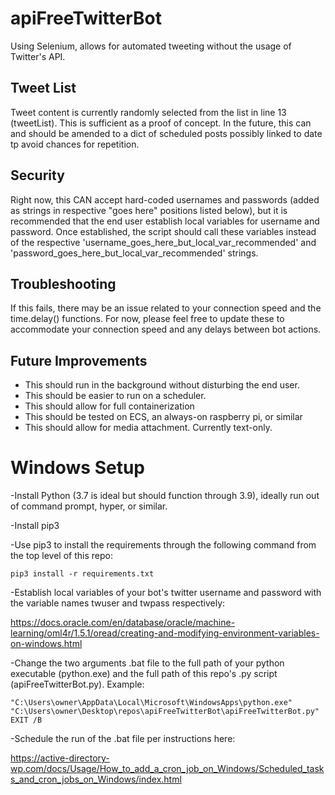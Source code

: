 # apiFreeTwitterBot
Using Selenium, allows for automated tweeting without the usage of Twitter's API.

## Tweet List
Tweet content is currently randomly selected from the list in line 13 (tweetList). This is sufficient as a proof of concept.
In the future, this can and should be amended to a dict of scheduled posts possibly linked to date tp avoid chances for repetition.

## Security
Right now, this CAN accept hard-coded usernames and passwords (added as strings in respective "goes here" positions listed below), but it is recommended that the end user establish local variables for username and password.
Once established, the script should call these variables instead of the respective 'username_goes_here_but_local_var_recommended' and 'password_goes_here_but_local_var_recommended' strings.

## Troubleshooting
If this fails, there may be an issue related to your connection speed and the time.delay() functions. For now, please feel free to update these to accommodate your connection speed and any delays between bot actions.

## Future Improvements
- This should run in the background without disturbing the end user. 
- This should be easier to run on a scheduler. 
- This should allow for full containerization
- This should be tested on ECS, an always-on raspberry pi, or similar
- This should allow for media attachment. Currently text-only.

# Windows Setup

-Install Python (3.7 is ideal but should function through 3.9), ideally run out of command prompt, hyper, or similar.

-Install pip3

-Use pip3 to install the requirements through the following command from the top level of this repo:

`pip3 install -r requirements.txt`

-Establish local variables of your bot's twitter username and password with the variable names twuser and twpass respectively:

https://docs.oracle.com/en/database/oracle/machine-learning/oml4r/1.5.1/oread/creating-and-modifying-environment-variables-on-windows.html

-Change the two arguments .bat file to the full path of your python executable (python.exe) and the full path of this repo's .py script (apiFreeTwitterBot.py).
Example:

`"C:\Users\owner\AppData\Local\Microsoft\WindowsApps\python.exe" "C:\Users\owner\Desktop\repos\apiFreeTwitterBot\apiFreeTwitterBot.py"
EXIT /B`

-Schedule the run of the .bat file per instructions here:

https://active-directory-wp.com/docs/Usage/How_to_add_a_cron_job_on_Windows/Scheduled_tasks_and_cron_jobs_on_Windows/index.html
